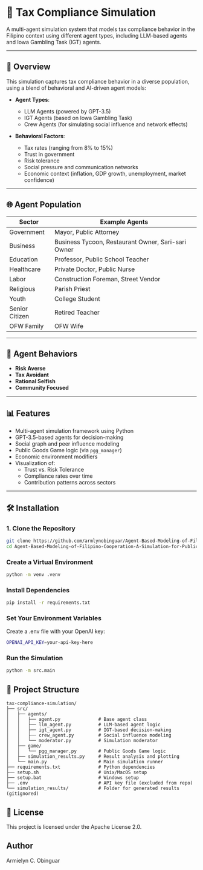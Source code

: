 # 🧾 Tax Compliance Simulation

A multi-agent simulation system that models tax compliance behavior in the Filipino context using different agent types, including LLM-based agents and Iowa Gambling Task (IGT) agents.

---

## 📌 Overview

This simulation captures tax compliance behavior in a diverse population, using a blend of behavioral and AI-driven agent models:

- **Agent Types**:
  - LLM Agents (powered by GPT-3.5)
  - IGT Agents (based on Iowa Gambling Task)
  - Crew Agents (for simulating social influence and network effects)

- **Behavioral Factors**:
  - Tax rates (ranging from 8% to 15%)
  - Trust in government
  - Risk tolerance
  - Social pressure and communication networks
  - Economic context (inflation, GDP growth, unemployment, market confidence)

---

## 🌐 Agent Population

| Sector             | Example Agents                                 |
|--------------------|-------------------------------------------------|
| Government         | Mayor, Public Attorney                          |
| Business           | Business Tycoon, Restaurant Owner, Sari-sari Owner |
| Education          | Professor, Public School Teacher                |
| Healthcare         | Private Doctor, Public Nurse                    |
| Labor              | Construction Foreman, Street Vendor             |
| Religious          | Parish Priest                                   |
| Youth              | College Student                                 |
| Senior Citizen     | Retired Teacher                                 |
| OFW Family         | OFW Wife                                        |

---

## 🧠 Agent Behaviors

- **Risk Averse**
- **Tax Avoidant**
- **Rational Selfish**
- **Community Focused**

---

## 📊 Features

- Multi-agent simulation framework using Python
- GPT-3.5-based agents for decision-making
- Social graph and peer influence modeling
- Public Goods Game logic (via `pgg_manager`)
- Economic environment modifiers
- Visualization of:
  - Trust vs. Risk Tolerance
  - Compliance rates over time
  - Contribution patterns across sectors

---

## 🛠️ Installation

### 1. Clone the Repository
```bash
git clone https://github.com/armlynobinguar/Agent-Based-Modeling-of-Filipino-Cooperation-A-Simulation-for-Public-Good.git
cd Agent-Based-Modeling-of-Filipino-Cooperation-A-Simulation-for-Public-Good
```

### Create a Virtual Environment
```bash
python -m venv .venv
```

### Install Dependencies
```bash
pip install -r requirements.txt
```

### Set Your Environment Variables
Create a .env file with your OpenAI key:

```bash
OPENAI_API_KEY=your-api-key-here
```

### Run the Simulation

```bash
python -m src.main
```

## 📁 Project Structure

```text
tax-compliance-simulation/
├── src/
│   ├── agents/
│   │   ├── agent.py              # Base agent class
│   │   ├── llm_agent.py          # LLM-based agent logic
│   │   ├── igt_agent.py          # IGT-based decision-making
│   │   ├── crew_agent.py         # Social influence modeling
│   │   └── moderator.py          # Simulation moderator
│   ├── game/
│   │   └── pgg_manager.py        # Public Goods Game logic
│   ├── simulation_results.py     # Result analysis and plotting
│   └── main.py                   # Main simulation runner
├── requirements.txt              # Python dependencies
├── setup.sh                      # Unix/MacOS setup
├── setup.bat                     # Windows setup
├── .env                          # API key file (excluded from repo)
└── simulation_results/           # Folder for generated results (gitignored)
```

## 📄 License
This project is licensed under the Apache License 2.0.

## Author

Armielyn C. Obinguar
